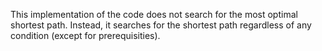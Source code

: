 This implementation of the code does not search for the most optimal shortest path. Instead, it searches for the shortest path regardless of any condition (except for prerequisities). 
